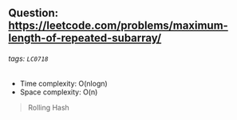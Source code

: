## Question: https://leetcode.com/problems/maximum-length-of-repeated-subarray/
###### tags: `LC0718`

* Time complexity: O(nlogn)
* Space complexity: O(n)

> Rolling Hash